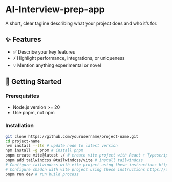 # AI-Interview-prep-app

A short, clear tagline describing what your project does and who it’s for.

## ✨ Features

- ✅ Describe your key features
- ⚡ Highlight performance, integrations, or uniqueness
- 💡 Mention anything experimental or novel

## 🚀 Getting Started

### Prerequisites

- Node.js version >= 20
- Use pnpm, not npm

### Installation

```bash
git clone https://github.com/yourusername/project-name.git
cd project-name
nvm install --lts # update node to latest version
npm install -g pnpm # install pnpm
pnpm create vite@latest ./ # create vite project with React + Typescript options
pnpm add tailwindcss @tailwindcss/vite # install tailwindcss
# Configure tailwindcss with vite project using these instructions https://tailwindcss.com/docs/installation/using-vite
# Configure shadcn with vite project using these instructions https://ui.shadcn.com/docs/installation/vite
pnpm run dev # run build process